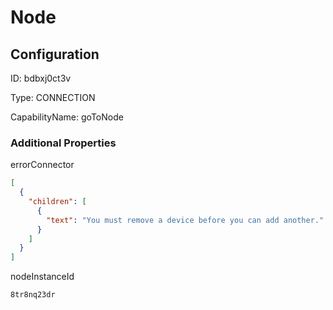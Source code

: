 # Node
## Configuration
ID:  bdbxj0ct3v

Type: CONNECTION 

CapabilityName: goToNode






### Additional Properties
errorConnector
```json 
[
  {
    "children": [
      {
        "text": "You must remove a device before you can add another."
      }
    ]
  }
]
```


nodeInstanceId
```string 
8tr8nq23dr
```




